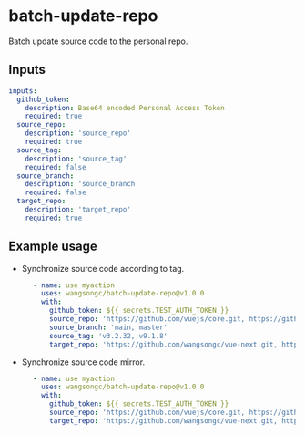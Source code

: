 # batch-update-repo
Batch update source code to the personal repo.

## Inputs

```yaml
inputs:
  github_token:
    description: Base64 encoded Personal Access Token
    required: true
  source_repo:
    description: 'source_repo'
    required: true
  source_tag:
    description: 'source_tag'
    required: false
  source_branch:
    description: 'source_branch'
    required: false
  target_repo:
    description: 'target_repo'
    required: true
```

## Example usage
- Synchronize source code according to tag.
```yaml
      - name: use myaction
        uses: wangsongc/batch-update-repo@v1.0.0
        with:
          github_token: ${{ secrets.TEST_AUTH_TOKEN }}
          source_repo: 'https://github.com/vuejs/core.git, https://github.com/intlify/vue-i18n-next.git'
          source_branch: 'main, master'
          source_tag: 'v3.2.32, v9.1.8'
          target_repo: 'https://github.com/wangsongc/vue-next.git, https://github.com/wangsongc/vue-i18n-next.git'
```
- Synchronize source code mirror.
```yaml
      - name: use myaction
        uses: wangsongc/batch-update-repo@v1.0.0
        with:
          github_token: ${{ secrets.TEST_AUTH_TOKEN }}
          source_repo: 'https://github.com/vuejs/core.git, https://github.com/intlify/vue-i18n-next.git'
          target_repo: 'https://github.com/wangsongc/vue-next.git, https://github.com/wangsongc/vue-i18n-next.git'
```

